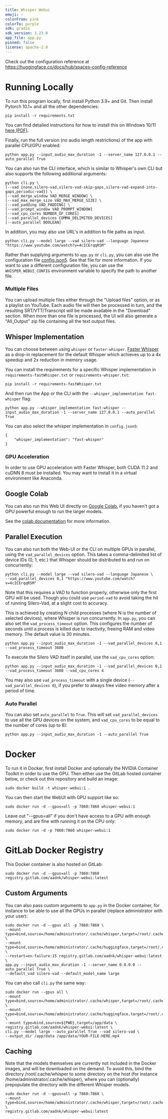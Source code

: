 ```yaml
---
title: Whisper Webui
emoji: ⚡
colorFrom: pink
colorTo: purple
sdk: gradio
sdk_version: 3.23.0
app_file: app.py
pinned: false
license: apache-2.0
---
```


Check out the configuration reference at https://huggingface.co/docs/hub/spaces-config-reference

# Running Locally

To run this program locally, first install Python 3.9+ and Git. Then install Pytorch 10.1+ and all the other dependencies:
```
pip install -r requirements.txt
```

You can find detailed instructions for how to install this on Windows 10/11 [here (PDF)](docs/windows/install_win10_win11.pdf).

Finally, run the full version (no audio length restrictions) of the app with parallel CPU/GPU enabled:
```
python app.py --input_audio_max_duration -1 --server_name 127.0.0.1 --auto_parallel True
```

You can also run the CLI interface, which is similar to Whisper's own CLI but also supports the following additional arguments:
```
python cli.py \
[--vad {none,silero-vad,silero-vad-skip-gaps,silero-vad-expand-into-gaps,periodic-vad}] \
[--vad_merge_window VAD_MERGE_WINDOW] \
[--vad_max_merge_size VAD_MAX_MERGE_SIZE] \
[--vad_padding VAD_PADDING] \
[--vad_prompt_window VAD_PROMPT_WINDOW]
[--vad_cpu_cores NUMBER_OF_CORES]
[--vad_parallel_devices COMMA_DELIMITED_DEVICES]
[--auto_parallel BOOLEAN]
```
In addition, you may also use URL's in addition to file paths as input.
```
python cli.py --model large --vad silero-vad --language Japanese "https://www.youtube.com/watch?v=4cICErqqRSM"
```

Rather than supplying arguments to `app.py` or `cli.py`, you can also use the configuration file [config.json5](config.json5). See that file for more information. 
If you want to use a different configuration file, you can use the `WHISPER_WEBUI_CONFIG` environment variable to specify the path to another file.

### Multiple Files

You can upload multiple files either through the "Upload files" option, or as a playlist on YouTube. 
Each audio file will then be processed in turn, and the resulting SRT/VTT/Transcript will be made available in the "Download" section. 
When more than one file is processed, the UI will also generate a "All_Output" zip file containing all the text output files.

## Whisper Implementation

You can choose between using `whisper` or `faster-whisper`. [Faster Whisper](https://github.com/guillaumekln/faster-whisper) as a drop-in replacement for the 
default Whisper which achieves up to a 4x speedup and 2x reduction in memory usage. 

You can install the requirements for a specific Whisper implementation in `requirements-fastWhisper.txt` 
or `requirements-whisper.txt`:
```
pip install -r requirements-fastWhisper.txt
```
And then run the App or the CLI with the `--whisper_implementation fast-whisper` flag:
```
python app.py --whisper_implementation fast-whisper --input_audio_max_duration -1 --server_name 127.0.0.1 --auto_parallel True
```
You can also select the whisper implementation in `config.json5`:
```json5
{
    "whisper_implementation": "fast-whisper"
}
```
### GPU Acceleration

In order to use GPU acceleration with Faster Whisper, both CUDA 11.2 and cuDNN 8 must be installed. You may want to install it in a virtual environment like Anaconda.

## Google Colab

You can also run this Web UI directly on [Google Colab](https://colab.research.google.com/drive/1qeTSvi7Bt_5RMm88ipW4fkcsMOKlDDss?usp=sharing), if you haven't got a GPU powerful enough to run the larger models.

See the [colab documentation](docs/colab.md) for more information.

## Parallel Execution

You can also run both the Web-UI or the CLI on multiple GPUs in parallel, using the `vad_parallel_devices` option. This takes a comma-delimited list of 
device IDs (0, 1, etc.) that Whisper should be distributed to and run on concurrently:
```
python cli.py --model large --vad silero-vad --language Japanese \
--vad_parallel_devices 0,1 "https://www.youtube.com/watch?v=4cICErqqRSM"
```

Note that this requires a VAD to function properly, otherwise only the first GPU will be used. Though you could use `period-vad` to avoid taking the hit
of running Silero-Vad, at a slight cost to accuracy.

This is achieved by creating N child processes (where N is the number of selected devices), where Whisper is run concurrently. In `app.py`, you can also 
set the `vad_process_timeout` option. This configures the number of seconds until a process is killed due to inactivity, freeing RAM and video memory. 
The default value is 30 minutes.

```
python app.py --input_audio_max_duration -1 --vad_parallel_devices 0,1 --vad_process_timeout 3600
```

To execute the Silero VAD itself in parallel, use the `vad_cpu_cores` option:
```
python app.py --input_audio_max_duration -1 --vad_parallel_devices 0,1 --vad_process_timeout 3600 --vad_cpu_cores 4
```

You may also use `vad_process_timeout` with a single device (`--vad_parallel_devices 0`), if you prefer to always free video memory after a period of time.

### Auto Parallel

You can also set `auto_parallel` to `True`. This will set `vad_parallel_devices` to use all the GPU devices on the system, and `vad_cpu_cores` to be equal to the number of
cores (up to 8):
```
python app.py --input_audio_max_duration -1 --auto_parallel True
```

# Docker

To run it in Docker, first install Docker and optionally the NVIDIA Container Toolkit in order to use the GPU. 
Then either use the GitLab hosted container below, or check out this repository and build an image:
```
sudo docker build -t whisper-webui:1 .
```

You can then start the WebUI with GPU support like so:
```
sudo docker run -d --gpus=all -p 7860:7860 whisper-webui:1
```

Leave out "--gpus=all" if you don't have access to a GPU with enough memory, and are fine with running it on the CPU only:
```
sudo docker run -d -p 7860:7860 whisper-webui:1
```

# GitLab Docker Registry

This Docker container is also hosted on GitLab:

```
sudo docker run -d --gpus=all -p 7860:7860 registry.gitlab.com/aadnk/whisper-webui:latest
```

## Custom Arguments

You can also pass custom arguments to `app.py` in the Docker container, for instance to be able to use all the GPUs in parallel (replace administrator with your user):
```
sudo docker run -d --gpus all -p 7860:7860 \
--mount type=bind,source=/home/administrator/.cache/whisper,target=/root/.cache/whisper \
--mount type=bind,source=/home/administrator/.cache/huggingface,target=/root/.cache/huggingface \
--restart=on-failure:15 registry.gitlab.com/aadnk/whisper-webui:latest \
app.py --input_audio_max_duration -1 --server_name 0.0.0.0 --auto_parallel True \
--default_vad silero-vad --default_model_name large
```

You can also call `cli.py` the same way:
```
sudo docker run --gpus all \
--mount type=bind,source=/home/administrator/.cache/whisper,target=/root/.cache/whisper \
--mount type=bind,source=/home/administrator/.cache/huggingface,target=/root/.cache/huggingface \
--mount type=bind,source=${PWD},target=/app/data \
registry.gitlab.com/aadnk/whisper-webui:latest \
cli.py --model large --auto_parallel True --vad silero-vad \
--output_dir /app/data /app/data/YOUR-FILE-HERE.mp4
```

## Caching

Note that the models themselves are currently not included in the Docker images, and will be downloaded on the demand.
To avoid this, bind the directory /root/.cache/whisper to some directory on the host (for instance /home/administrator/.cache/whisper), where you can (optionally) 
prepopulate the directory with the different Whisper models. 
```
sudo docker run -d --gpus=all -p 7860:7860 \
--mount type=bind,source=/home/administrator/.cache/whisper,target=/root/.cache/whisper \
registry.gitlab.com/aadnk/whisper-webui:latest
```